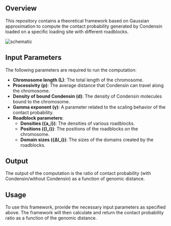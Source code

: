## Overview

This repository contains a theoretical framework based on Gaussian approximation to compute the contact probability generated by Condensin loaded on a specific loading site with different roadblocks.

![schematic](https://github.com/hosseinsalari65/Condensin-loop-extrusion-with-roadblocks/assets/54356622/fc0bcf67-4cbc-4e55-928f-c5021bdd7457)

## Input Parameters

The following parameters are required to run the computation:

- **Chromosome length (L)**: The total length of the chromosome.
- **Processivity (p)**: The average distance that Condensin can travel along the chromosome.
- **Density of bound Condensin (d)**: The density of Condensin molecules bound to the chromosome.
- **Gamma exponent (γ)**: A parameter related to the scaling behavior of the contact probability.
- **Roadblock parameters**:
  - **Densities ({a_i})**: The densities of various roadblocks.
  - **Positions ({l_i})**: The positions of the roadblocks on the chromosome.
  - **Domain sizes ({Δl_i})**: The sizes of the domains created by the roadblocks.

## Output

The output of the computation is the ratio of contact probability (with Condensin/without Condensin) as a function of genomic distance.

## Usage

To use this framework, provide the necessary input parameters as specified above. The framework will then calculate and return the contact probability ratio as a function of the genomic distance.
